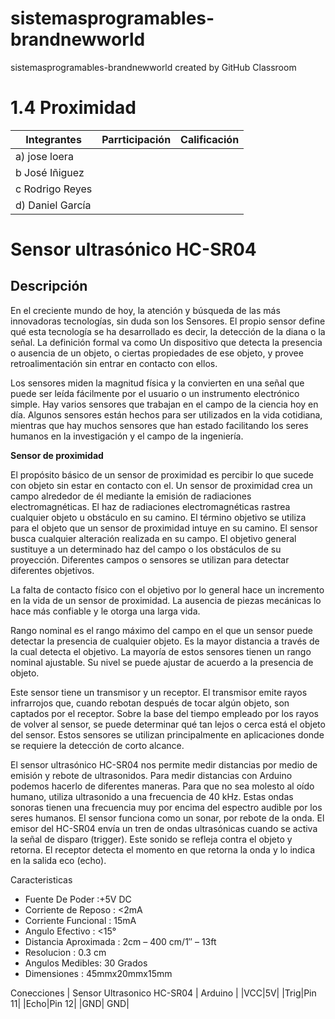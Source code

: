 # sistemasprogramables-brandnewworld
sistemasprogramables-brandnewworld created by GitHub Classroom
# 1.4 Proximidad
|  Integrantes  | Parrticipación | Calificación |
|---------------|----------------|--------------|
| a) jose loera |                |              |
| b  José Iñiguez          |                |              |
| c  Rodrigo Reyes            |                |              |
| d) Daniel García             |                |              |

# Sensor ultrasónico HC-SR04
## Descripción

En el creciente mundo de hoy, la atención y búsqueda de las más innovadoras tecnologías, sin duda son los Sensores. El propio sensor define qué esta tecnología se ha desarrollado es decir, la detección de la diana o la señal. La definición formal va como Un dispositivo que detecta la presencia o ausencia de un objeto, o ciertas propiedades de ese objeto, y provee retroalimentación sin entrar en contacto con ellos.

Los sensores miden la magnitud física y la convierten en una señal que puede ser leída fácilmente por el usuario o un instrumento electrónico simple. Hay varios sensores que trabajan en el campo de la ciencia hoy en día. Algunos sensores están hechos para ser utilizados en la vida cotidiana, mientras que hay muchos sensores que han estado facilitando los seres humanos en la investigación y el campo de la ingeniería.

**Sensor de proximidad**

El propósito básico de un sensor de proximidad es percibir lo que sucede con objeto sin estar en contacto con el. Un sensor de proximidad crea un campo alrededor de él mediante la emisión de radiaciones electromagnéticas. El haz de radiaciones electromagnéticas rastrea cualquier objeto u obstáculo en su camino. El término objetivo se utiliza para el objeto que un sensor de proximidad intuye en su camino. El sensor busca cualquier alteración realizada en su campo. El objetivo general sustituye a un determinado haz del campo o los obstáculos de su proyección. Diferentes campos o sensores se utilizan para detectar diferentes objetivos.

La falta de contacto físico con el objetivo por lo general hace un incremento en la vida de un sensor de proximidad. La ausencia de piezas mecánicas lo hace más confiable y le otorga una larga vida.

Rango nominal es el rango máximo del campo en el que un sensor puede detectar la presencia de cualquier objeto. Es la mayor distancia a través de la cual detecta el objetivo. La mayoría de estos sensores tienen un rango nominal ajustable. Su nivel se puede ajustar de acuerdo a la presencia de objeto.

Este sensor tiene un transmisor y un receptor. El transmisor emite rayos infrarrojos que, cuando rebotan después de tocar algún objeto, son captados por el receptor. Sobre la base del tiempo empleado por los rayos de volver al sensor, se puede determinar qué tan lejos o cerca está el objeto del sensor. Estos sensores se utilizan principalmente en aplicaciones donde se requiere la detección de corto alcance.

El sensor ultrasónico HC-SR04 nos permite medir distancias por medio de emisión y rebote de ultrasonidos. Para medir distancias con Arduino podemos hacerlo de diferentes maneras.
Para que no sea molesto al oído humano, utiliza ultrasonido a una frecuencia de 40 kHz. Estas ondas sonoras tienen una frecuencia muy por encima del espectro audible por los seres humanos.
El sensor funciona como un sonar, por rebote de la onda. El emisor del HC-SR04 envía un tren de ondas ultrasónicas cuando se activa la señal de disparo (trigger). Este sonido se refleja contra el objeto y retorna. El receptor detecta el momento en que retorna la onda y lo indica en la salida eco (echo).

Caracteristicas 
 * Fuente De Poder :+5V DC
 * Corriente de Reposo : <2mA
 * Corriente Funcional : 15mA
 * Angulo Efectivo : <15°
 * Distancia Aproximada : 2cm – 400 cm/1″ – 13ft
 * Resolucion : 0.3 cm
 * Angulos Medibles: 30 Grados
 * Dimensiones : 45mmx20mmx15mm
 
 Conecciones 
 |  Sensor Ultrasonico HC-SR04 |  Arduino |
|VCC|5V|
|Trig|Pin 11|
|Echo|Pin 12|
|GND| GND|
